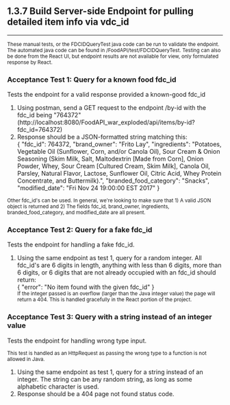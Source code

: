 <h2>1.3.7 Build Server-side Endpoint for pulling detailed item info via vdc_id</h2>
<hr>
<small>These manual tests, or the FDCIDQueryTest java code can be run to validate the endpoint.  The automated java code 
can be found in /FoodAPI/test/FDCIDQueryTest.  Testing can also be done from the React UI, but endpoint results are not 
available for view, only formulated response by React.</small>
<h3>Acceptance Test 1: Query for a known food fdc_id</h3>
<p>Tests the endpoint for a valid response provided a known-good fdc_id</p>
<ol>
<li>Using postman, send a GET request to the endpoint /by-id with the fdc_id being "764372" (http://localhost:8080/FoodAPI_war_exploded/api/items/by-id?fdc_id=764372)</li>
<li>Response should be a JSON-formatted string matching this:<br>{
    "fdc_id": 764372,
    "brand_owner": "Frito Lay",
    "ingredients": "Potatoes, Vegetable Oil (Sunflower, Corn, and/or Canola Oil), Sour Cream & Onion Seasoning (Skim Milk, 
Salt, Maltodextrin [Made from Corn], Onion Powder, Whey, Sour Cream [Cultured Cream, Skim Milk], Canola Oil, Parsley, 
Natural Flavor, Lactose, Sunflower Oil, Citric Acid, Whey Protein Concentrate, and Buttermilk).",
    "branded_food_category": "Snacks",
    "modified_date": "Fri Nov 24 19:00:00 EST 2017"
}
</li>
</ol>
<small>Other fdc_id's can be used.  In general, we're looking to make sure that 1) A valid JSON object is returned and 2)
The fields fdc_id, brand_owner, ingredients, branded_food_category, and modified_date are all present.</small>

<h3>Acceptance Test 2: Query for a fake fdc_id</h3>
<p>Tests the endpoint for handling a fake fdc_id.</p>
<ol>
<li>Using the same endpoint as test 1, query for a random integer.  All fdc_id's are 6 digits in length, anything with 
less than 6 digits, more than 6 digits, or 6 digits that are not already occupied with an fdc_id should return: <br>{
    "error": "No item found with the given fdc_id"
}</li>
<small>If the integer passed is an overflow (larger than the Java integer value) the page will return a 404. This is 
handled gracefully in the React portion of the project.</small>
</ol>

<h3>Acceptance Test 3: Query with a string instead of an integer value</h3>
<p>Tests the endpoint for handling wrong type input.</p>
<small>This test is handled as an HttpRequest as passing the wrong type to a function is not allowed in Java.</small>
<ol>
<li>Using the same endpoint as test 1, query for a string instead of an integer.  The string can be any random string, 
as long as some alphabetic character is used.
<li>Response should be a 404 page not found status code.</li>
</ol>